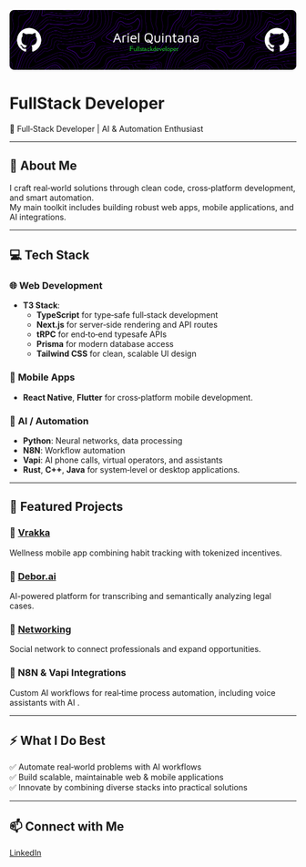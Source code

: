 ![Header](./header.png)

# FullStack Developer  
🔧 Full‑Stack Developer | AI & Automation Enthusiast

---

## 🚀 About Me
I craft real‑world solutions through clean code, cross‑platform development, and smart automation.  
My main toolkit includes building robust web apps, mobile applications, and AI integrations.

---

## 💻 **Tech Stack**

### 🌐 **Web Development**
- **T3 Stack**:  
   - **TypeScript** for type‑safe full‑stack development  
   - **Next.js** for server‑side rendering and API routes  
   - **tRPC** for end‑to‑end typesafe APIs  
   - **Prisma** for modern database access  
   - **Tailwind CSS** for clean, scalable UI design

### 📱 **Mobile Apps**
- **React Native**, **Flutter** for cross‑platform mobile development.

### 🤖 **AI / Automation**
- **Python**: Neural networks, data processing  
- **N8N**: Workflow automation  
- **Vapi**: AI phone calls, virtual operators, and assistants  
- **Rust**, **C++**, **Java** for system‑level or desktop applications.

---

## 🌟 **Featured Projects**

### 🔹 [Vrakka](https://www.vrakka.app)
Wellness mobile app combining habit tracking with tokenized incentives.  


### 🔹 [Debor.ai](https://www.producthunt.com/products/debor-ai)
AI-powered platform for transcribing and semantically analyzing legal cases.

### 🔹 [Networking](https://networking-web.vercel.app/)
Social network to connect professionals and expand opportunities.  


### 🔹 N8N & Vapi Integrations
Custom AI workflows for real‑time process automation, including voice assistants with AI .

---

## ⚡ **What I Do Best**
✅ Automate real‑world problems with AI workflows  
✅ Build scalable, maintainable web & mobile applications  
✅ Innovate by combining diverse stacks into practical solutions

---
## 📫 Connect with Me  
[LinkedIn](https://www.linkedin.com/in/tu-linkedin](https://www.linkedin.com/in/oscararielquintanamerino/))  

